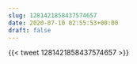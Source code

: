 ```yaml
---
slug: 1281421858437574657
date: 2020-07-10 02:55:53+00:00
draft: false
---
```


{{< tweet 1281421858437574657 >}}
